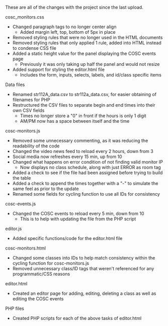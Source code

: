 These are all of the changes with the project since the last upload.

cosc_monitors.css

- Changed paragraph tags to no longer center align
	- Added margin left, top, bottom of 5px in place
- Removed styling rules that were no longer used in the HTML documents
- Removed styling rules that only applied 1 rule, added into HTML instead to condense CSS file
- Added a static height value for the panel displaying the COSC events page
	- Previously it was only taking up half the panel and would not resize
- Added support for styling the editor.html file
	- Includes the form, inputs, selects, labels, and id/class specific items

Data files

- Renamed str112A_data.csv to str112a_data.csv, for easier obtaining of filenames for PHP
- Restructured the CSV files to separate begin and end times into their own CSV fields
	- Times no longer store a "0" in front if the hours is only 1 digit
	- AM/PM now has a space between itself and the time

cosc-monitors.js

- Removed some unnecessary commenting, as it was reducing the readability of the code
- Changed the video news feed to reload every 2 hours, down from 3
- Social media now refreshes every 15 min, up from 10
- Changed what happens on error condition of not finding valid monitor IP
	- Now displays no class schedule, along with just ERROR as room tag
- Added a check to see if the file had been assigned before trying to build the table
- Added a check to append the times together with a "-" to simulate the same feel as prior to the update
- Renamed some fields for cycling function to use all IDs for consistency

cosc-events.js

- Changed the COSC events to reload every 5 min, down from 10
	- This is to help with updating the file from the PHP script

editor.js

- Added specific functions/code for the editor.html file

cosc-monitors.html

- Changed some classes into IDs to help match consistency within the cycling function for cosc-monitors.js
- Removed unnecessary class/ID tags that weren't referenced for any programmatic/CSS reasons

editor.html

- Created an editor page for adding, editing, deleting a class as well as editing the COSC events

PHP files

- Created PHP scripts for each of the above tasks of editor.html
